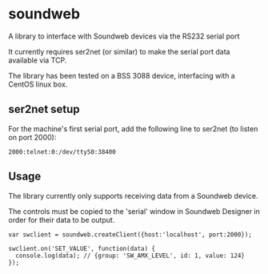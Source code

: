 soundweb
========

A library to interface with Soundweb devices via the RS232 serial port

It currently requires ser2net (or similar) to make the serial port data available via TCP.

The library has been tested on a BSS 3088 device, interfacing with a CentOS linux box.

ser2net setup
-------------

For the machine's first serial port, add the following line to ser2net (to listen on port 2000):

    2000:telnet:0:/dev/ttyS0:38400

Usage
-----

The library currently only supports receiving data from a Soundweb device.

The controls must be copied to the 'serial' window in Soundweb Designer in order for their data to be output.

    var swclient = soundweb.createClient({host:'localhost', port:2000});
    
    swclient.on('SET_VALUE', function(data) {
      console.log(data); // {group: 'SW_AMX_LEVEL', id: 1, value: 124}
    });
